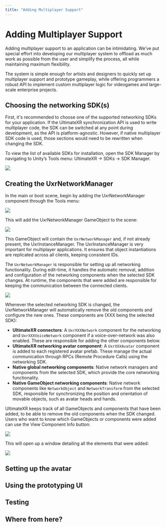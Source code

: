 ```yaml
---
title: "Adding Multiplayer Support"
---
```


# Adding Multiplayer Support

Adding multiplayer support to an application can be intimidating. We’ve put special effort into developing our multiplayer system to offload as much work as possible from the user and simplify the process, all while maintaining maximum flexibility.

The system is simple enough for artists and designers to quickly set up multiplayer support and prototype gameplay, while offering programmers a robust API to implement custom multiplayer logic for videogames and large-scale enterprise projects.

## Choosing the networking SDK(s)

First, it's recommended to choose one of the supported networking SDKs for your application. If the UltimateXR synchronization API is used to write multiplayer code, the SDK can be switched at any point during development, as the API is platform-agnostic. However, if native multiplayer SDK code is used, those sections would need to be rewritten when changing the SDK.

To view the list of available SDKs for installation, open the SDK Manager by navigating to Unity’s Tools menu: UltimateXR -> SDKs -> SDK Manager.

![](/docs/multiplayer/media/supported-platforms/SDKManager.png)

## Creating the UxrNetworkManager

In the main or boot scene, begin by adding the UxrNetworkManager component through the Tools menu:

![](/docs/multiplayer/media/adding-multiplayer-support/CreateUxrNetworkManager.png)

This will add the UxrNetworkManager GameObject to the scene:

![](/docs/multiplayer/media/adding-multiplayer-support/SceneAfter.png)

This GameObject will contain the `UxrNetworkManager` and, if not already present, the UxrInstanceManager. The UxrInstanceManager is very important for multiplayer applications. It ensures that object instantiations are replicated across all clients, keeping consistent IDs.

The `UxrNetworkManager` is responsible for setting up all networking functionality. During edit-time, it handles the automatic removal, addition and configuration of the networking components when the selected SDK changes. At runtime, the components that were added are responsible for keeping the communication between the connected clients.

![](/docs/multiplayer/media/adding-multiplayer-support/UxrNetworkManagerInspector01.png)

Whenever the selected networking SDK is changed, the UxrNetworkManager will automatically remove the old components and configure the new ones. These components are (XXX being the selected SDK):
- **UltimateXR connectors**: A `UxrXXXNetwork` component for the networking and `UxrXXXVoiceNetwork` component if a voice-over-network was also enabled. These are responsible for adding the other components below.
- **UltimateXR networking avatar component**: A `UxrXXXAvatar` component is added to each registered avatar prefab. These manage the actual communication through RPCs (Remote Procedure Calls) using the networking SDK.
- **Native global networking components**: Native network managers and components from the selected SDK, which provide the core networking functionality.
- **Native GameObject networking components**: Native network components like `NetworkObject` and `NetworkTransform` from the selected SDK, responsible for synchronizing the position and orientation of movable objects, such as avatar heads and hands.

UltimateXR keeps track of all GameObjects and components that have been added, to be able to remove the old components when the SDK changed. Users who want to know which GameObjects or components were added can use the View Component Info button:

![](/docs/multiplayer/media/adding-multiplayer-support/ViewGlobalComponentInfo.png)

This will open up a window detailing all the elements that were added:

![](/docs/multiplayer/media/adding-multiplayer-support/ViewGlobalComponentInfoWindow.png)

## Setting up the avatar

## Using the prototyping UI

## Testing

## Where from here?


